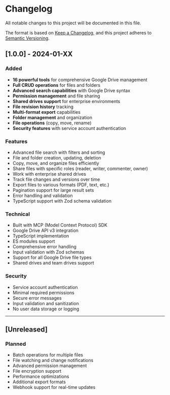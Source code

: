 # Changelog

All notable changes to this project will be documented in this file.

The format is based on [Keep a Changelog](https://keepachangelog.com/en/1.0.0/),
and this project adheres to [Semantic Versioning](https://semver.org/spec/v2.0.0.html).

## [1.0.0] - 2024-01-XX

### Added

- **16 powerful tools** for comprehensive Google Drive management
- **Full CRUD operations** for files and folders
- **Advanced search capabilities** with Google Drive syntax
- **Permission management** and file sharing
- **Shared drives support** for enterprise environments
- **File revision history** tracking
- **Multi-format export** capabilities
- **Folder management** and organization
- **File operations** (copy, move, rename)
- **Security features** with service account authentication

### Features

- Advanced file search with filters and sorting
- File and folder creation, updating, deletion
- Copy, move, and organize files efficiently
- Share files with specific roles (reader, writer, commenter, owner)
- Work with enterprise shared drives
- Track file changes and versions over time
- Export files to various formats (PDF, text, etc.)
- Pagination support for large result sets
- Error handling and validation
- TypeScript support with Zod schema validation

### Technical

- Built with MCP (Model Context Protocol) SDK
- Google Drive API v3 integration
- TypeScript implementation
- ES modules support
- Comprehensive error handling
- Input validation with Zod schemas
- Support for all Google Drive file types
- Shared drives and team drives support

### Security

- Service account authentication
- Minimal required permissions
- Secure error messages
- Input validation and sanitization
- No user data storage or logging

---

## [Unreleased]

### Planned

- Batch operations for multiple files
- File watching and change notifications
- Advanced permission management
- File encryption support
- Performance optimizations
- Additional export formats
- Webhook support for real-time updates
